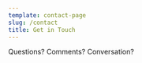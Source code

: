 ```yaml
---
template: contact-page
slug: /contact
title: Get in Touch
---
```

Questions? Comments? Conversation?